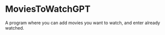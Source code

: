 # MoviesToWatchGPT

A program where you can add movies you want to watch, and enter already watched.
